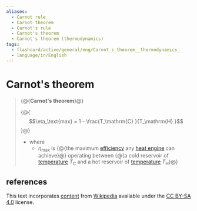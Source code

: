 ```yaml
---
aliases:
  - Carnot rule
  - Carnot theorem
  - Carnot's rule
  - Carnot's theorem
  - Carnot's theorem (thermodynamics)
tags:
  - flashcard/active/general/eng/Carnot_s_theorem__thermodynamics_
  - language/in/English
---
```


# Carnot's theorem

> {@{__Carnot's theorem__}@}
>
> {@{$$\eta_\text{max} = 1 - \frac{T_\mathrm{C} }{T_\mathrm{H} }$$}@}
>
> - where
>   - $\eta_\text{max}$ is {@{the maximum [efficiency](thermal%20efficiency.md) any [heat engine](heat%20engine.md) can achieve}@} operating between {@{a cold reservoir of [temperature](temperature.md) $T_\mathrm{C}$ and a hot reservoir of [temperature](temperature.md) $T_\mathrm{H}$}@} <!--SR:!2026-11-24,818,330!2027-04-22,950,350-->

## references

This text incorporates [content](https://en.wikipedia.org/wiki/Carnot's_theorem_(thermodynamics)) from [Wikipedia](Wikipedia.md) available under the [CC BY-SA 4.0](https://creativecommons.org/licenses/by-sa/4.0/) license.
